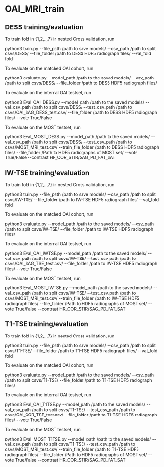 # OAI_MRI_train

## DESS training/evaluation

To train fold in {1,2,..,7} in nested Cross validation, run

python3 train.py --file_path /path to save models/ --csv_path /path to split csvs/DESS/ --file_folder /path to DESS HDF5 radiograph files/ --val_fold fold

To evaluate on the matched OAI cohort, run

python3 evaluate.py --model_path /path to the saved models/ --csv_path /path to split csvs/DESS/ --file_folder /path to DESS HDF5 radiograph files/ 

To evaluate on the internal OAI testset, run

python3 Eval_OAI_DESS.py --model_path /path to the saved models/ --val_csv_path /path to split csvs/DESS/ --test_csv_path /path to csvs/OAI_SAG_DESS_test.csv/ --file_folder /path to DESS HDF5 radiograph files/ --vote True/False 

To evaluate on the MOST testset, run 

python3 Eval_MOST_DESS.py --model_path /path to the saved models/ --val_csv_path /path to split csvs/DESS/ --test_csv_path /path to csvs/MOST_MRI_test.csv/ --train_file_folder /path to DESS HDF5 radiograph files/ --file_folder /Path to HDF5 radiographs of MOST set/ --vote True/False --contrast HR_COR_STIR/SAG_PD_FAT_SAT

## IW-TSE training/evaluation

To train fold in {1,2,..,7} in nested Cross validation, run

python3 train.py --file_path /path to save models/ --csv_path /path to split csvs/IW-TSE/ --file_folder /path to IW-TSE HDF5 radiograph files/ --val_fold fold

To evaluate on the matched OAI cohort, run

python3 evaluate.py --model_path /path to the saved models/ --csv_path /path to split csvs/IW-TSE/ --file_folder /path to IW-TSE HDF5 radiograph files/ 

To evaluate on the internal OAI testset, run 

python3 Eval_OAI_IWTSE.py --model_path /path to the saved models/ --val_csv_path /path to split csvs/IW-TSE/ --test_csv_path /path to csvs/OAI_SAG_TSE_test.csv/ --file_folder /path to IW-TSE HDF5 radiograph files/ --vote True/False 

To evaluate on the MOST testset, run 

python3 Eval_MOST_IWTSE.py --model_path /path to the saved models/ --val_csv_path /path to split csvs/IW-TSE/ --test_csv_path /path to csvs/MOST_MRI_test.csv/ --train_file_folder /path to IW-TSE HDF5 radiograph files/ --file_folder /Path to HDF5 radiographs of MOST set/ --vote True/False --contrast HR_COR_STIR/SAG_PD_FAT_SAT

## T1-TSE training/evaluation

To train fold in {1,2,..,7} in nested Cross validation, run

python3 train.py --file_path /path to save models/ --csv_path /path to split csvs/T1-TSE/ --file_folder /path to T1-TSE HDF5 radiograph files/ --val_fold fold

To evaluate on the matched OAI cohort, run

python3 evaluate.py --model_path /path to the saved models/ --csv_path /path to split csvs/T1-TSE/ --file_folder /path to T1-TSE HDF5 radiograph files/ 

To evaluate on the internal OAI testset, run 

python3 Eval_OAI_T1TSE.py --model_path /path to the saved models/ --val_csv_path /path to split csvs/T1-TSE/ --test_csv_path /path to csvs/OAI_COR_TSE_test.csv/ --file_folder /path to T1-TSE HDF5 radiograph files/ --vote True/False 

To evaluate on the MOST testset, run 

python3 Eval_MOST_T1TSE.py --model_path /path to the saved models/ --val_csv_path /path to split csvs/T1-TSE/ --test_csv_path /path to csvs/MOST_MRI_test.csv/ --train_file_folder /path to T1-TSE HDF5 radiograph files/ --file_folder /Path to HDF5 radiographs of MOST set/ --vote True/False --contrast HR_COR_STIR/SAG_PD_FAT_SAT
